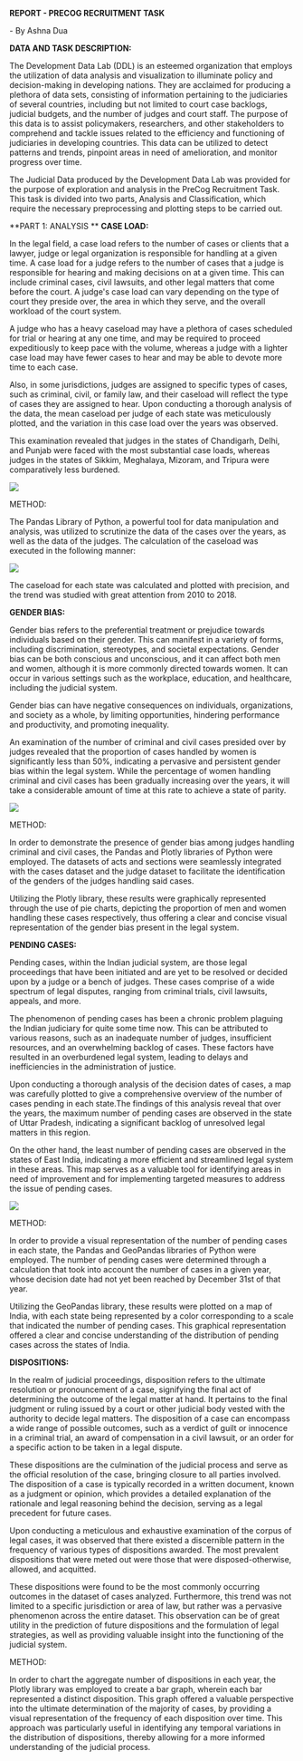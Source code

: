 **REPORT - PRECOG RECRUITMENT TASK**

\- By Ashna Dua

**DATA AND TASK DESCRIPTION:**

The Development Data Lab (DDL) is an esteemed organization that employs the utilization of data analysis and visualization to illuminate policy and decision-making in developing nations. They are acclaimed for producing a plethora of data sets, consisting of information pertaining to the judiciaries of several countries, including but not limited to court case backlogs, judicial budgets, and the number of judges and court staff. The purpose of this data is to assist policymakers, researchers, and other stakeholders to comprehend and tackle issues related to the efficiency and functioning of judiciaries in developing countries. This data can be utilized to detect patterns and trends, pinpoint areas in need of amelioration, and monitor progress over time.

The Judicial Data produced by the Development Data Lab was provided for the purpose of exploration and analysis in the PreCog Recruitment Task. This task is divided into two parts, Analysis and Classification, which require the necessary preprocessing and plotting steps to be carried out.

**PART 1: ANALYSIS **
**CASE LOAD:**

In the legal field, a case load refers to the number of cases or clients that a lawyer, judge or legal organization is responsible for handling at a given time. A case load for a judge refers to the number of cases that a judge is responsible for hearing and making decisions on at a given time. This can include criminal cases, civil lawsuits, and other legal matters that come before the court. A judge's case load can vary depending on the type of court they preside over, the area in which they serve, and the overall workload of the court system.

A judge who has a heavy caseload may have a plethora of cases scheduled for trial or hearing at any one time, and may be required to proceed expeditiously to keep pace with the volume, whereas a judge with a lighter case load may have fewer cases to hear and may be able to devote more time to each case.

Also, in some jurisdictions, judges are assigned to specific types of cases, such as criminal, civil, or family law, and their caseload will reflect the type of cases they are assigned to hear. Upon conducting a thorough analysis of the data, the mean caseload per judge of each state was meticulously plotted, and the variation in this case load over the years was observed.

This examination revealed that judges in the states of Chandigarh, Delhi, and Punjab were faced with the most substantial case loads, whereas judges in the states of Sikkim, Meghalaya, Mizoram, and Tripura were comparatively less burdened.

![](https://github.com/ashnadua01/Precog/blob/main/Analysis/GIFS-representingTrend/caseLoad.gif)

METHOD:

The Pandas Library of Python, a powerful tool for data manipulation and analysis, was utilized to scrutinize the data of the cases over the years, as well as the data of the judges. The calculation of the caseload was executed in the following manner:

![](https://github.com/ashnadua01/Precog/blob/main/Reference/India%20Shape/equation.png)

The caseload for each state was calculated and plotted with precision, and the trend was studied with great attention from 2010 to 2018.


**GENDER BIAS:**

Gender bias refers to the preferential treatment or prejudice towards individuals based on their gender. This can manifest in a variety of forms, including discrimination, stereotypes, and societal expectations. Gender bias can be both conscious and unconscious, and it can affect both men and women, although it is more commonly directed towards women. It can occur in various settings such as the workplace, education, and healthcare, including the judicial system.

Gender bias can have negative consequences on individuals, organizations, and society as a whole, by limiting opportunities, hindering performance and productivity, and promoting inequality.

An examination of the number of criminal and civil cases presided over by judges revealed that the proportion of cases handled by women is significantly less than 50\%, indicating a pervasive and persistent gender bias within the legal system. While the percentage of women handling criminal and civil cases has been gradually increasing over the years, it will take a considerable amount of time at this rate to achieve a state of parity.

![](https://github.com/ashnadua01/Precog/blob/main/Analysis/GIFS-representingTrend/genderBias.gif)

METHOD:

In order to demonstrate the presence of gender bias among judges handling criminal and civil cases, the Pandas and Plotly libraries of Python were employed. The datasets of acts and sections were seamlessly integrated with the cases dataset and the judge dataset to facilitate the identification of the genders of the judges handling said cases.

Utilizing the Plotly library, these results were graphically represented through the use of pie charts, depicting the proportion of men and women handling these cases respectively, thus offering a clear and concise visual representation of the gender bias present in the legal system.

**PENDING CASES:**

Pending cases, within the Indian judicial system, are those legal proceedings that have been initiated and are yet to be resolved or decided upon by a judge or a bench of judges. These cases comprise of a wide spectrum of legal disputes, ranging from criminal trials, civil lawsuits, appeals, and more.

The phenomenon of pending cases has been a chronic problem plaguing the Indian judiciary for quite some time now. This can be attributed to various reasons, such as an inadequate number of judges, insufficient resources, and an overwhelming backlog of cases. These factors have resulted in an overburdened legal system, leading to delays and inefficiencies in the administration of justice.

Upon conducting a thorough analysis of the decision dates of cases, a map was carefully plotted to give a comprehensive overview of the number of cases pending in each state.The findings of this analysis reveal that over the years, the maximum number of pending cases are observed in the state of Uttar Pradesh, indicating a significant backlog of unresolved legal matters in this region.

On the other hand, the least number of pending cases are observed in the states of East India, indicating a more efficient and streamlined legal system in these areas. This map serves as a valuable tool for identifying areas in need of improvement and for implementing targeted measures to address the issue of pending cases.

![](https://github.com/ashnadua01/Precog/blob/main/Analysis/GIFS-representingTrend/pendingCases.gif)

METHOD:

In order to provide a visual representation of the number of pending cases in each state, the Pandas and GeoPandas libraries of Python were employed. The number of pending cases were determined through a calculation that took into account the number of cases in a given year, whose decision date had not yet been reached by December 31st of that year.

Utilizing the GeoPandas library, these results were plotted on a map of India, with each state being represented by a color corresponding to a scale that indicated the number of pending cases. This graphical representation offered a clear and concise understanding of the distribution of pending cases across the states of India.


**DISPOSITIONS:**

In the realm of judicial proceedings, disposition refers to the ultimate resolution or pronouncement of a case, signifying the final act of determining the outcome of the legal matter at hand. It pertains to the final judgment or ruling issued by a court or other judicial body vested with the authority to decide legal matters. The disposition of a case can encompass a wide range of possible outcomes, such as a verdict of guilt or innocence in a criminal trial, an award of compensation in a civil lawsuit, or an order for a specific action to be taken in a legal dispute.

These dispositions are the culmination of the judicial process and serve as the official resolution of the case, bringing closure to all parties involved. The disposition of a case is typically recorded in a written document, known as a judgment or opinion, which provides a detailed explanation of the rationale and legal reasoning behind the decision, serving as a legal precedent for future cases.

Upon conducting a meticulous and exhaustive examination of the corpus of legal cases, it was observed that there existed a discernible pattern in the frequency of various types of dispositions awarded. The most prevalent dispositions that were meted out were those that were disposed-otherwise, allowed, and acquitted.

These dispositions were found to be the most commonly occurring outcomes in the dataset of cases analyzed. Furthermore, this trend was not limited to a specific jurisdiction or area of law, but rather was a pervasive phenomenon across the entire dataset. This observation can be of great utility in the prediction of future dispositions and the formulation of legal strategies, as well as providing valuable insight into the functioning of the judicial system.

METHOD:

In order to chart the aggregate number of dispositions in each year, the Plotly library was employed to create a bar graph, wherein each bar represented a distinct disposition. This graph offered a valuable perspective into the ultimate determination of the majority of cases, by providing a visual representation of the frequency of each disposition over time. This approach was particularly useful in identifying any temporal variations in the distribution of dispositions, thereby allowing for a more informed understanding of the judicial process.
